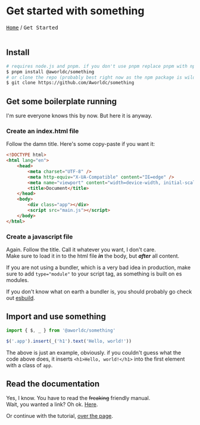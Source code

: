 # Get started with something

<kbd><a href="/docs/index.md">Home</a></kbd> / <kbd>Get Started</kbd><br><br>

## Install

```bash
# requires node.js and pnpm. if you don't use pnpm replace pnpm with npm
$ pnpm install @aworldc/something
# or clone the repo (probably best right now as the npm package is wildly out of date)
$ git clone https://github.com/Aworldc/something
```

## Get some boilerplate running

I'm sure everyone knows this by now. But here it is anyway.

### Create an index.html file

Follow the damn title. Here's some copy-paste if you want it:

```html
<!DOCTYPE html>
<html lang="en">
    <head>
        <meta charset="UTF-8" />
        <meta http-equiv="X-UA-Compatible" content="IE=edge" />
        <meta name="viewport" content="width=device-width, initial-scale=1.0" />
        <title>Document</title>
    </head>
    <body>
        <div class="app"></div>
        <script src="main.js"></script>
    </body>
</html>
```

### Create a javascript file

Again. Follow the title. Call it whatever you want, I don't care.<br> Make sure
to load it in to the html file **_in_** the body, but **_after_** all content.

If you are not using a bundler, which is a very bad idea in production, make
sure to add `type="module"` to your script tag, as something is built on es
modules. 

If you don't know what on earth a bundler is, you should probably go
check out [esbuild](https://esbuild.github.io/).

## Import and use something

```javascript
import { $, _ } from '@aworldc/something'

$('.app').insert(_('h1').text('Hello, world!'))
```

The above is just an example, obviously. if you couldn't guess what the code
above does, it inserts `<h1>Hello, world!</h1>` into the first element with a
class of `app`.

## Read the documentation

Yes, I know. You have to read the ~~freaking~~ friendly manual.<br>Wait, you
wanted a link? Oh ok. [Here](api.md).

Or continue with the tutorial, [over the page](/docs/using-reactivity.md).
